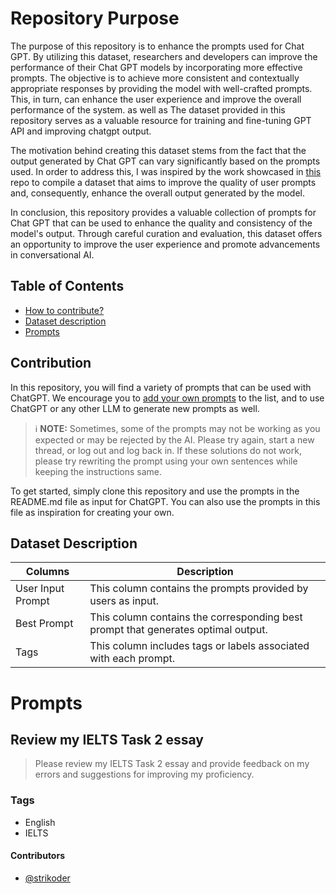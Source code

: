 # Repository Purpose

The purpose of this repository is to enhance the prompts used for Chat GPT. By utilizing this dataset, researchers and developers can improve the performance of their Chat GPT models by incorporating more effective prompts. The objective is to achieve more consistent and contextually appropriate responses by providing the model with well-crafted prompts. This, in turn, can enhance the user experience and improve the overall performance of the system.
as well as
The dataset provided in this repository serves as a valuable resource for training and fine-tuning GPT API and improving chatgpt output.

The motivation behind creating this dataset stems from the fact that the output generated by Chat GPT can vary significantly based on the prompts used. In order to address this, I was inspired by the work showcased in [this](https://github.com/f/awesome-chatgpt-prompts) repo to compile a dataset that aims to improve the quality of user prompts and, consequently, enhance the overall output generated by the model.

In conclusion, this repository provides a valuable collection of prompts for Chat GPT that can be used to enhance the quality and consistency of the model's output. Through careful curation and evaluation, this dataset offers an opportunity to improve the user experience and promote advancements in conversational AI.


## Table of Contents
* [How to contribute?](#Contribution)
* [Dataset description](#Dataset-Description)
* [Prompts](#Prompts)

## Contribution
In this repository, you will find a variety of prompts that can be used with ChatGPT. We encourage you to [add your own prompts](https://github.com/Strikoder/PromptEngineering-ChatGPT/edit/main/README.md) to the list, and to use ChatGPT or any other LLM to generate new prompts as well.

> ℹ **NOTE:** Sometimes, some of the prompts may not be working as you expected or may be rejected by the AI. Please try again, start a new thread, or log out and log back in. If these solutions do not work, please try rewriting the prompt using your own sentences while keeping the instructions same.


To get started, simply clone this repository and use the prompts in the README.md file as input for ChatGPT. You can also use the prompts in this file as inspiration for creating your own.

## Dataset Description
| Columns|Description|
|---|---|
| User Input Prompt | This column contains the prompts provided by users as input.
|Best Prompt| This column contains the corresponding best prompt that generates optimal output.
| Tags| This column includes tags or labels associated with each prompt.               



# Prompts


## Review my IELTS Task 2 essay

> Please review my IELTS Task 2 essay and provide feedback on my errors and suggestions for improving my proficiency.

### Tags
- English
- IELTS

#### Contributors
- [@strikoder](https://github.com/strikoder)














